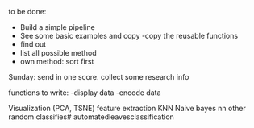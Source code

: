 to be done:

- Build a simple pipeline
- See some basic examples and copy
-copy the reusable functions
- find out
- list all possible method
- own method: sort first


Sunday: send in one score. collect some research info


functions to write:
-display data
-encode data

Visualization (PCA, TSNE)
feature extraction
KNN
Naive bayes
nn
other random classifies# automatedleavesclassification

